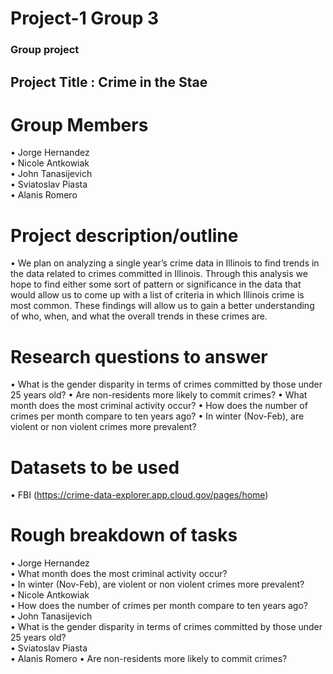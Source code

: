 # Project-1 Group 3
### Group project  
## Project Title :	Crime in the Stae   
# Group Members
•	Jorge Hernandez  
•	Nicole Antkowiak  
•	John Tanasijevich  
•	Sviatoslav Piasta  
•	Alanis Romero  
# Project description/outline
•	We plan on analyzing a single year’s crime data in Illinois to find trends in the data related to crimes committed in Illinois.  Through this analysis we hope to find either some sort of pattern or significance in the data that would allow us to come up with a list of criteria in which Illinois crime is most common.  These findings will allow us to gain a better understanding of who, when, and what the overall trends in these crimes are. 
# Research questions to answer 
•	What is the gender disparity in terms of crimes committed by those under 25 years old?
•	Are non-residents more likely to commit crimes?
•	What month does the most criminal activity occur?
•	How does the number of crimes per month compare to ten years ago?
•	In winter (Nov-Feb), are violent or non violent crimes more prevalent?
# Datasets to be used
•	FBI 
(https://crime-data-explorer.app.cloud.gov/pages/home)
# Rough breakdown of tasks 
•	Jorge Hernandez  
• What month does the most criminal activity occur?  
• In winter (Nov-Feb), are violent or non violent crimes more prevalent?  
•	Nicole Antkowiak  
• How does the number of crimes per month compare to ten years ago?  
•	John Tanasijevich  
• What is the gender disparity in terms of crimes committed by those under 25 years old?  
•	Sviatoslav Piasta  
•	Alanis Romero 
• Are non-residents more likely to commit crimes?
